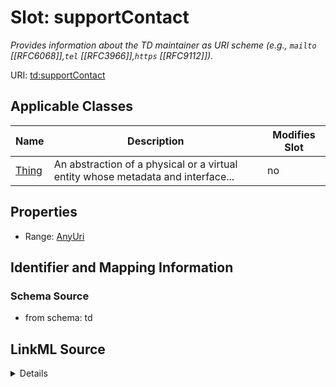 

# Slot: supportContact


_Provides information about the TD maintainer as URI scheme (e.g., <code>mailto</code> [[RFC6068]],<code>tel</code> [[RFC3966]],<code>https</code> [[RFC9112]])._



URI: [td:supportContact](https://www.w3.org/2019/wot/td#supportContact)



<!-- no inheritance hierarchy -->





## Applicable Classes

| Name | Description | Modifies Slot |
| --- | --- | --- |
| [Thing](Thing.md) | An abstraction of a physical or a virtual entity whose metadata and interface... |  no  |







## Properties

* Range: [AnyUri](AnyUri.md)





## Identifier and Mapping Information







### Schema Source


* from schema: td




## LinkML Source

<details>
```yaml
name: supportContact
description: Provides information about the TD maintainer as URI scheme (e.g., <code>mailto</code>
  [[RFC6068]],<code>tel</code> [[RFC3966]],<code>https</code> [[RFC9112]]).
from_schema: td
rank: 1000
alias: supportContact
owner: Thing
domain_of:
- Thing
range: anyUri

```
</details>